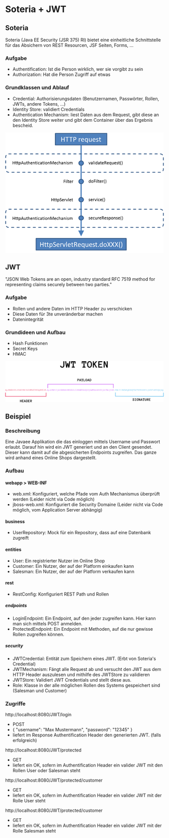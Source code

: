 # Soteria + JWT

## Soteria

Soteria (Java EE Security (JSR 375) RI) bietet eine einheitliche Schnittstelle für das
Absichern von REST Resourcen, JSF Seiten, Forms, ...

### Aufgabe
- Authentification: Ist die Person wirklich, wer sie vorgibt zu sein
- Authorization: Hat die Person Zugriff auf etwas

### Grundklassen und Ablauf
 - Credential: Authorisierungsdaten (Benutzernamen, Passwörter, Rollen, JWTs, andere Tokens, ...)
 - Identity Store: validiert Credentials
 - Authentication Mechanism: liest Daten aus dem Request, gibt diese an den Identity Store
 weiter und gibt dem Container über das Ergebnis bescheid.

![alt text](images/AuthProcess.png)

## JWT

"JSON Web Tokens are an open, industry standard RFC 7519 method for representing claims securely between two parties."

### Aufgabe
 - Rollen und andere Daten im HTTP Header zu verschicken
 - Diese Daten für 3te unveränderbar machen
 - Datenintegrität

### Grundideen und Aufbau

 - Hash Funktionen
 - Secret Keys
 - HMAC
 
![alt text](images/JWT.png)

## Beispiel

### Beschreibung

Eine Javaee Applikation die das einloggen mittels Username und Passwort erlaubt. Darauf hin wird ein
JWT generiert und an den Client gesendet. Dieser kann damit auf die abgesicherten Endpoints zugreifen.
Das ganze wird anhand eines Online Shops dargestellt.

### Aufbau
#### webapp > WEB-INF
 - web.xml: Konfiguriert, welche Pfade vom Auth Mechanismus überprüft werden (Leider nicht via Code möglich)
 - jboss-web.xml: Konfiguriert die Security Domaine (Leider nicht via Code möglich, vom Application Server abhängig)
#### business
 - UserRepository: Mock für ein Repository, dass auf eine Datenbank zugreift
#### entities
 - User: Ein registrierter Nutzer im Online Shop
 - Customer: Ein Nutzer, der auf der Platform einkaufen kann
 - Salesman: Ein Nutzer, der auf der Platform verkaufen kann
#### rest
 - RestConfig: Konfiguriert REST Path und Rollen
##### endpoints
 - LoginEndpoint: Ein Endpoint, auf den jeder zugreifen kann. Hier kann man sich mittels POST anmelden.
 - ProtectedEndpoint: Ein Endpoint mit Methoden, auf die nur gewisse Rollen zugreifen können.
##### security
 - JWTCredential: Entität zum Speichern eines JWT. (Erbt von Soteria's Credential)
 - JWTMechanism: Fängt alle Request ab und versucht den JWT aus dem HTTP Header auszulesen und mithilfe des JWTStore zu validieren
 - JWTStore: Validiert JWT Credentials und stellt diese aus.
 - Role: Klasse in der alle möglichen Rollen des Systems gespeichert sind (Salesman und Customer)
 
### Zugriffe
http://localhost:8080/JWT/login
 - POST
 - { "username": "Max Mustermann", "password": "12345" }
 - liefert im Response Authentification Header den generierten JWT. (falls erfolgreich)
 
http://localhost:8080/JWT/protected
 - GET
 - liefert ein OK, sofern im Authentification Header ein valider JWT mit den Rollen User oder Salesman steht
 
http://localhost:8080/JWT/protected/customer
  - GET
  - liefert ein OK, sofern im Authentification Header ein valider JWT mit der Rolle User steht
  
http://localhost:8080/JWT/protected/customer
  - GET
  - liefert ein OK, sofern im Authentification Header ein valider JWT mit der Rolle Salesman steht
